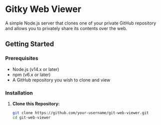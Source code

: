 # Gitky Web Viewer

A simple Node.js server that clones one of your private GitHub repository and allows you to privately share its contents over the web.

## Getting Started

### Prerequisites

- Node.js (v14.x or later)
- npm (v6.x or later)
- A GitHub repository you wish to clone and view

### Installation

1. **Clone this Repository:**

   ```bash
   git clone https://github.com/your-username/git-web-viewer.git
   cd git-web-viewer